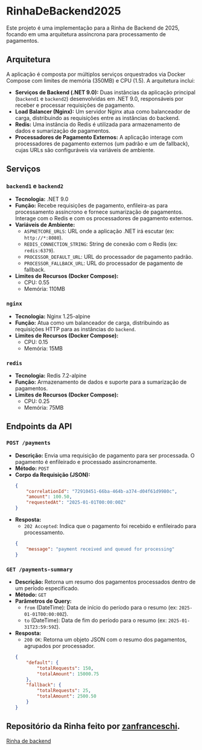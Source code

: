 # RinhaDeBackend2025

Este projeto é uma implementação para a Rinha de Backend de 2025, focando em uma arquitetura assíncrona para processamento de pagamentos.

## Arquitetura

A aplicação é composta por múltiplos serviços orquestrados via Docker Compose com  limites de memória (350MB) e CPU (1.5). A arquitetura inclui:

- **Serviços de Backend (.NET 9.0):** Duas instâncias da aplicação principal (`backend1` e `backend2`) desenvolvidas em .NET 9.0, responsáveis por receber e processar requisições de pagamento.
- **Load Balancer (Nginx):** Um servidor Nginx atua como balanceador de carga, distribuindo as requisições entre as instâncias do backend.
- **Redis:** Uma instância do Redis é utilizada para armazenamento de dados e sumarização de pagamentos.
- **Processadores de Pagamento Externos:** A aplicação interage com processadores de pagamento externos (um padrão e um de fallback), cujas URLs são configuráveis via variáveis de ambiente.

## Serviços

### `backend1` e `backend2`
- **Tecnologia:** .NET 9.0
- **Função:** Recebe requisições de pagamento, enfileira-as para processamento assíncrono e fornece sumarização de pagamentos. Interage com o Redis e com os processadores de pagamento externos.
- **Variáveis de Ambiente:**
    - `ASPNETCORE_URLS`: URL onde a aplicação .NET irá escutar (ex: `http://*:8080`).
    - `REDIS_CONNECTION_STRING`: String de conexão com o Redis (ex: `redis:6379`).
    - `PROCESSOR_DEFAULT_URL`: URL do processador de pagamento padrão.
    - `PROCESSOR_FALLBACK_URL`: URL do processador de pagamento de fallback.
- **Limites de Recursos (Docker Compose):**
    - CPU: 0.55
    - Memória: 110MB

### `nginx`
- **Tecnologia:** Nginx 1.25-alpine
- **Função:** Atua como um balanceador de carga, distribuindo as requisições HTTP para as instâncias do `backend`.
- **Limites de Recursos (Docker Compose):**
    - CPU: 0.15
    - Memória: 15MB

### `redis`
- **Tecnologia:** Redis 7.2-alpine
- **Função:** Armazenamento de dados e suporte para a sumarização de pagamentos.
- **Limites de Recursos (Docker Compose):**
    - CPU: 0.25
    - Memória: 75MB

## Endpoints da API

### `POST /payments`
- **Descrição:** Envia uma requisição de pagamento para ser processada. O pagamento é enfileirado e processado assincronamente.
- **Método:** `POST`
- **Corpo da Requisição (JSON):**
    ```json
    {
        "correlationId": "72910451-66ba-464b-a374-d04f61d9980c",
        "amount": 100.50,
        "requestedAt": "2025-01-01T00:00:00Z"
    }
    ```
- **Resposta:**
    - `202 Accepted`: Indica que o pagamento foi recebido e enfileirado para processamento.
    ```json
    {
        "message": "payment received and queued for processing"
    }
    ```

### `GET /payments-summary`
- **Descrição:** Retorna um resumo dos pagamentos processados dentro de um período especificado.
- **Método:** `GET`
- **Parâmetros de Query:**
    - `from` (DateTime): Data de início do período para o resumo (ex: `2025-01-01T00:00:00Z`).
    - `to` (DateTime): Data de fim do período para o resumo (ex: `2025-01-31T23:59:59Z`).
- **Resposta:**
    - `200 OK`: Retorna um objeto JSON com o resumo dos pagamentos, agrupados por processador.
    ```json
    {
        "default": {
            "totalRequests": 150,
            "totalAmount": 15000.75
        },
        "fallback": {
            "totalRequests": 25,
            "totalAmount": 2500.50
        }
    }
    ```

## Repositório da Rinha feito por [zanfranceschi](https://github.com/zanfranceschi).

[Rinha de backend](https://github.com/zanfranceschi/rinha-de-backend-2025)
